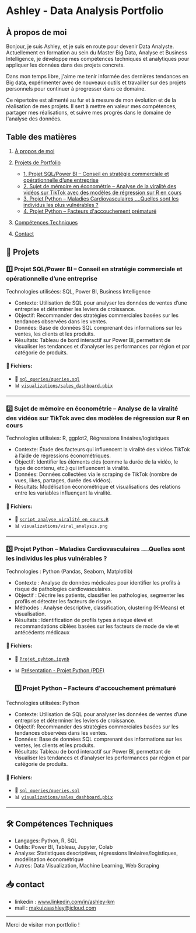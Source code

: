 # Ashley - Data Analysis Portfolio

## À propos de moi

Bonjour, je suis Ashley, et je suis en route pour devenir Data Analyste. Actuellement en formation au sein du Master Big Data, Analyse et Business Intelligence, je développe mes compétences techniques et analytiques pour appliquer les données dans des projets concrets.

Dans mon temps libre, j'aime me tenir informée des dernières tendances en Big data, expérimenter avec de nouveaux outils et travailler sur des projets personnels pour continuer à progresser dans ce domaine.

Ce répertoire est alimenté au fur et à mesure de mon évolution et de la réalisation de mes projets. Il sert à mettre en valeur mes compétences, partager mes réalisations, et suivre mes progrès dans le domaine de l'analyse des données.


## Table des matières
1. [À propos de moi](#à-propos-de-moi)
2. [Projets de Portfolio](#🚀-projets)
   
   - [1. Projet SQL/Power BI – Conseil en stratégie commerciale et opérationnelle d’une entreprise](#1️⃣-projet-sqlpower-bi--conseil-en-stratégie-commerciale-et-opérationnelle-dune-entreprise)
   - [2. Sujet de mémoire en économétrie – Analyse de la viralité des vidéos sur TikTok avec des modèles de régression sur R en cours](#2️⃣-sujet-de-mémoire-en-économétrie--analyse-de-la-viralité-des-vidéos-sur-tiktok-avec-des-modèles-de-régression-sur-r-en-cours)
   - [3. Projet Python –  Maladies Cardiovasculaires ….Quelles sont les individus les plus vulnérables ?](#3️⃣-projet-python-maladies-cardiovasculaires-quelles-sont-les-individus-les-plus-vulnérables-?)
   - [4. Projet Python – Facteurs d'accouchement prématuré ](#1️⃣-projet-python-facteurs-d'accouchement-prématuré)

3. [Compétences Techniques](#🛠-compétences-techniques)
4. [Contact](#📥-contact)



## 🚀 Projets

### 1️⃣ Projet SQL/Power BI – Conseil en stratégie commerciale et opérationnelle d’une entreprise 
Technologies utilisées: SQL, Power BI, Business Intelligence  
- Contexte: Utilisation de SQL pour analyser les données de ventes d’une entreprise et déterminer les leviers de croissance.  
- Objectif: Recommander des stratégies commerciales basées sur les tendances observées dans les ventes.  
- Données: Base de données SQL comprenant des informations sur les ventes, les clients et les produits.  
- Résultats: Tableau de bord interactif sur Power BI, permettant de visualiser les tendances et d’analyser les performances par région et par catégorie de produits.

#### 📂 Fichiers:
- 📄 [ `sql_queries/queries.sql`](sql_queries/queries.sql)
- 📊 [`visualizations/sales_dashboard.pbix`](projet2_visualizations/)

---

### 2️⃣ Sujet de mémoire en économétrie – Analyse de la viralité des vidéos sur TikTok avec des modèles de régression sur R en cours
Technologies utilisées: R, ggplot2, Régressions linéaires/logistiques  
- Contexte: Étude des facteurs qui influencent la viralité des vidéos TikTok à l’aide de régressions économétriques.  
- Objectif: Identifier les éléments clés (comme la durée de la vidéo, le type de contenu, etc.) qui influencent la viralité.  
- Données: Données collectées via le scraping de TikTok (nombre de vues, likes, partages, durée des vidéos).  
- Résultats: Modélisation économétrique et visualisations des relations entre les variables influençant la viralité.

#### 📂 Fichiers:
- 📄  [ `script_analyse_viralité_en_cours.R`](script_analyse_viralité_en_cours.R)
- 📊 `visualizations/viral_analysis.png`

---

### 3️⃣ Projet Python – Maladies Cardiovasculaires ….Quelles sont les individus les plus vulnérables ?
Technologies : Python (Pandas, Seaborn, Matplotlib)
- Contexte : Analyse de données médicales pour identifier les profils à risque de pathologies cardiovasculaires.
- Objectif : Décrire les patients, classifier les pathologies, segmenter les profils et détecter les facteurs de risque.
- Méthodes : Analyse descriptive, classification, clustering (K-Means) et visualisation.
- Résultats : Identification de profils types à risque élevé et recommandations ciblées basées sur les facteurs de mode de vie et antécédents médicaux

#### 📂 Fichiers:
- 📄 [`Projet_pyhton.ipynb`](https://github.com/h-leyy/ashley-data-portfolio/blob/main/Projet_pyhton.ipynb)
- 📊 [Présentation - Projet Python (PDF)](https://github.com/h-leyy/ashley-data-portfolio/blob/main/Projet%20Python%20-%20pr%C3%A9sentation.pdf)


  ### 1️⃣ Projet Python – Facteurs d'accouchement prématuré  
Technologies utilisées: Python
- Contexte: Utilisation de SQL pour analyser les données de ventes d’une entreprise et déterminer les leviers de croissance.  
- Objectif: Recommander des stratégies commerciales basées sur les tendances observées dans les ventes.  
- Données: Base de données SQL comprenant des informations sur les ventes, les clients et les produits.  
- Résultats: Tableau de bord interactif sur Power BI, permettant de visualiser les tendances et d’analyser les performances par région et par catégorie de produits.

#### 📂 Fichiers:
- 📄 [ `sql_queries/queries.sql`](sql_queries/queries.sql)
- 📊 [`visualizations/sales_dashboard.pbix`](projet2_visualizations/)

---


## 🛠 Compétences Techniques
- Langages: Python, R, SQL  
- Outils: Power BI, Tableau, Jupyter, Colab  
- Analyse: Statistiques descriptives, régressions linéaires/logistiques, modélisation économétrique  
- Autres: Data Visualization, Machine Learning, Web Scraping  

## 📥 contact
- linkedin : www.linkedin.com/in/ashley-km 
- mail : makuizaashley@icloud.com
---

Merci de visiter mon portfolio !
